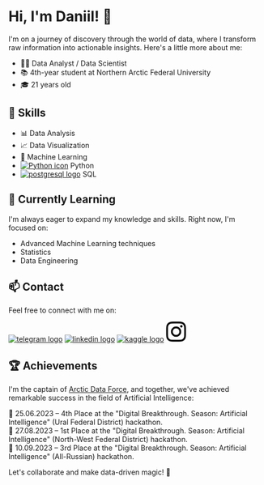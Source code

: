 # Hi, I'm Daniil! 👋

I'm on a journey of discovery through the world of data, where I transform raw information into actionable insights. Here's a little more about me:

- 🧑‍💻 Data Analyst / Data Scientist
- 📚 4th-year student at Northern Arctic Federal University
- 🎓 21 years old

## 🔧 Skills

- 📊 Data Analysis
- 📈 Data Visualization
- 🤖 Machine Learning
- [<img src="https://cdn.jsdelivr.net/gh/devicons/devicon/icons/python/python-original.svg" width="20" height="20" alt="Python icon" />](https://www.python.org/) Python
- [<img src="https://cdn.jsdelivr.net/gh/devicons/devicon/icons/postgresql/postgresql-original.svg" width="20" height="20" alt="postgresql logo"  />](https://www.w3schools.com/sql/) SQL


## 🌱 Currently Learning

I'm always eager to expand my knowledge and skills. Right now, I'm focused on:

- Advanced Machine Learning techniques
- Statistics
- Data Engineering

## 📫 Contact

Feel free to connect with me on:

[<img src="https://raw.githubusercontent.com/maurodesouza/profile-readme-generator/master/src/assets/icons/social/telegram/default.svg" width="52" height="40" alt="telegram logo" />](https://t.me/dstish)
[<img src="https://raw.githubusercontent.com/maurodesouza/profile-readme-generator/master/src/assets/icons/social/linkedin/default.svg" width="52" height="40" alt="linkedin logo" />](https://www.linkedin.com/in/pokryshkin-daniil)
[<img src="https://cdn.jsdelivr.net/gh/devicons/devicon/icons/kaggle/kaggle-original.svg" height="40" alt="kaggle logo" />](https://www.kaggle.com/dsitsh)
[<img src="https://github.com/zenPidgin/instagram_svg/blob/master/instagram.svg" height="40" alt="instagram logo" />](https://www.instagram.com/dst1sh/)

## 🏆 Achievements

I'm the captain of [Arctic Data Force](https://github.com/Arctic-Data-Force), and together, we've achieved remarkable success in the field of Artificial Intelligence:

📍 25.06.2023 – 4th Place at the "Digital Breakthrough. Season: Artificial Intelligence" (Ural Federal District) hackathon.  
🥇 27.08.2023 – 1st Place at the "Digital Breakthrough. Season: Artificial Intelligence" (North-West Federal District) hackathon.  
🥉 10.09.2023 – 3rd Place at the "Digital Breakthrough. Season: Artificial Intelligence" (All-Russian) hackathon.  

Let's collaborate and make data-driven magic! 🚀
